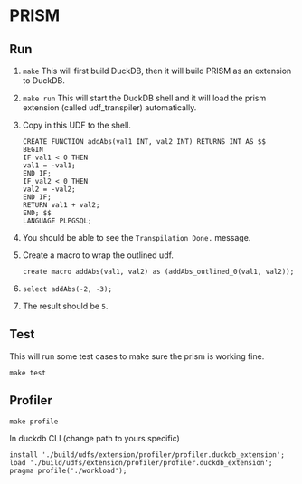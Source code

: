# PRISM

## Run

1. `make`
   This will first build DuckDB, then it will build PRISM as an extension to DuckDB.

2. `make run`
   This will start the DuckDB shell and it will load the prism extension (called udf_transpiler) automatically.

3. Copy in this UDF to the shell.
   ```
   CREATE FUNCTION addAbs(val1 INT, val2 INT) RETURNS INT AS $$
   BEGIN
   IF val1 < 0 THEN
   val1 = -val1;
   END IF;
   IF val2 < 0 THEN
   val2 = -val2;
   END IF;
   RETURN val1 + val2;
   END; $$
   LANGUAGE PLPGSQL;
   ```

4. You should be able to see the `Transpilation Done.` message.

5. Create a macro to wrap the outlined udf.
   ```
   create macro addAbs(val1, val2) as (addAbs_outlined_0(val1, val2));
   ```

6. `select addAbs(-2, -3);`
7. The result should be `5`.

## Test

This will run some test cases to make sure the prism is working fine.
```
make test
```

## Profiler

```
make profile
```

In duckdb CLI (change path to yours specific)

```
install './build/udfs/extension/profiler/profiler.duckdb_extension';
load './build/udfs/extension/profiler/profiler.duckdb_extension';
pragma profile('./workload');
```

